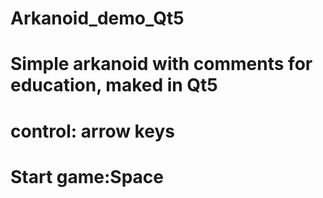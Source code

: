 # Arkanoid_demo_Qt5
# Simple arkanoid with comments for education, maked in Qt5
# control: arrow keys
# Start game:Space
